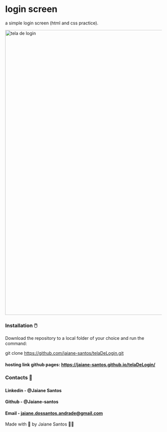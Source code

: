   <h1>login screen</h1>
  <p> a simple login screen (html and css practice).</P>
  
  
<img width="915" alt="tela de login" src="https://user-images.githubusercontent.com/89946700/167056245-bcaefdc3-9047-4810-a7aa-216d7e572465.png">

<h3>Installation 🖱️</h3>
Download the repository to a local folder of your choice and run the command:

git clone https://github.com/jaiane-santos/telaDeLogin.git

#### hosting link github pages: https://jaiane-santos.github.io/telaDeLogin/
<h3>Contacts 📧<h3/>
  
  
  #### Linkedin - @Jaiane Santos
  #### Github - @Jaiane-santos
  #### Email - jaiane.dossantos.andrade@gmail.com

Made with 💙 by Jaiane Santos 👩‍💻
